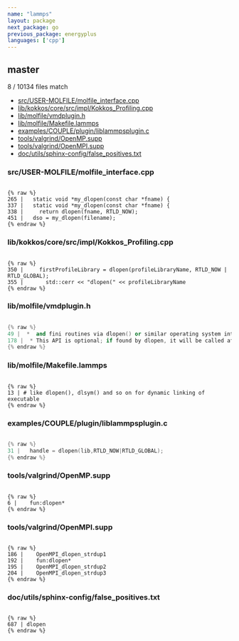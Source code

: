 ```yaml
---
name: "lammps"
layout: package
next_package: go
previous_package: energyplus
languages: ['cpp']
---
```

## master
8 / 10134 files match

 - [src/USER-MOLFILE/molfile_interface.cpp](#srcuser-molfilemolfile_interfacecpp)
 - [lib/kokkos/core/src/impl/Kokkos_Profiling.cpp](#libkokkoscoresrcimplkokkos_profilingcpp)
 - [lib/molfile/vmdplugin.h](#libmolfilevmdpluginh)
 - [lib/molfile/Makefile.lammps](#libmolfilemakefilelammps)
 - [examples/COUPLE/plugin/liblammpsplugin.c](#examplescouplepluginliblammpspluginc)
 - [tools/valgrind/OpenMP.supp](#toolsvalgrindopenmpsupp)
 - [tools/valgrind/OpenMPI.supp](#toolsvalgrindopenmpisupp)
 - [doc/utils/sphinx-config/false_positives.txt](#docutilssphinx-configfalse_positivestxt)

### src/USER-MOLFILE/molfile_interface.cpp

```

{% raw %}
265 |   static void *my_dlopen(const char *fname) {
337 |   static void *my_dlopen(const char *fname) {
338 |     return dlopen(fname, RTLD_NOW);
451 |   dso = my_dlopen(filename);
{% endraw %}

```
### lib/kokkos/core/src/impl/Kokkos_Profiling.cpp

```

{% raw %}
350 |     firstProfileLibrary = dlopen(profileLibraryName, RTLD_NOW | RTLD_GLOBAL);
355 |       std::cerr << "dlopen(" << profileLibraryName
{% endraw %}

```
### lib/molfile/vmdplugin.h

```cpp

{% raw %}
49 |  *  and fini routines via dlopen() or similar operating system interfaces.
178 |  * This API is optional; if found by dlopen, it will be called after first
{% endraw %}

```
### lib/molfile/Makefile.lammps

```

{% raw %}
13 | # like dlopen(), dlsym() and so on for dynamic linking of executable
{% endraw %}

```
### examples/COUPLE/plugin/liblammpsplugin.c

```cpp

{% raw %}
31 |   handle = dlopen(lib,RTLD_NOW|RTLD_GLOBAL);
{% endraw %}

```
### tools/valgrind/OpenMP.supp

```

{% raw %}
6 |    fun:dlopen*
{% endraw %}

```
### tools/valgrind/OpenMPI.supp

```

{% raw %}
186 |    OpenMPI_dlopen_strdup1
192 |    fun:dlopen*
195 |    OpenMPI_dlopen_strdup2
204 |    OpenMPI_dlopen_strdup3
{% endraw %}

```
### doc/utils/sphinx-config/false_positives.txt

```

{% raw %}
687 | dlopen
{% endraw %}

```